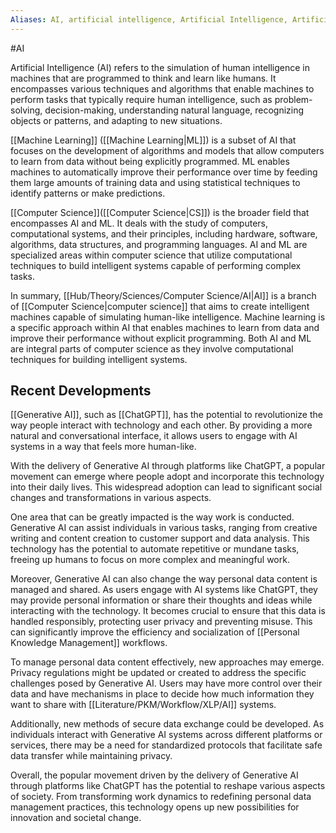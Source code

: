 ```yaml
---
Aliases: AI, artificial intelligence, Artificial Intelligence, Artificial intelligence
---
```

#AI   

Artificial Intelligence (AI) refers to the simulation of human intelligence in machines that are programmed to think and learn like humans. It encompasses various techniques and algorithms that enable machines to perform tasks that typically require human intelligence, such as problem-solving, decision-making, understanding natural language, recognizing objects or patterns, and adapting to new situations.

[[Machine Learning]] ([[Machine Learning|ML]]) is a subset of AI that focuses on the development of algorithms and models that allow computers to learn from data without being explicitly programmed. ML enables machines to automatically improve their performance over time by feeding them large amounts of training data and using statistical techniques to identify patterns or make predictions.

[[Computer Science]]([[Computer Science|CS]]) is the broader field that encompasses AI and ML. It deals with the study of computers, computational systems, and their principles, including hardware, software, algorithms, data structures, and programming languages. AI and ML are specialized areas within computer science that utilize computational techniques to build intelligent systems capable of performing complex tasks.

In summary, [[Hub/Theory/Sciences/Computer Science/AI|AI]] is a branch of [[Computer Science|computer science]] that aims to create intelligent machines capable of simulating human-like intelligence. Machine learning is a specific approach within AI that enables machines to learn from data and improve their performance without explicit programming. Both AI and ML are integral parts of computer science as they involve computational techniques for building intelligent systems.

## Recent Developments


[[Generative AI]], such as [[ChatGPT]], has the potential to revolutionize the way people interact with technology and each other. By providing a more natural and conversational interface, it allows users to engage with AI systems in a way that feels more human-like.

With the delivery of Generative AI through platforms like ChatGPT, a popular movement can emerge where people adopt and incorporate this technology into their daily lives. This widespread adoption can lead to significant social changes and transformations in various aspects.

One area that can be greatly impacted is the way work is conducted. Generative AI can assist individuals in various tasks, ranging from creative writing and content creation to customer support and data analysis. This technology has the potential to automate repetitive or mundane tasks, freeing up humans to focus on more complex and meaningful work.

Moreover, Generative AI can also change the way personal data content is managed and shared. As users engage with AI systems like ChatGPT, they may provide personal information or share their thoughts and ideas while interacting with the technology. It becomes crucial to ensure that this data is handled responsibly, protecting user privacy and preventing misuse. This can significantly improve the efficiency and socialization of [[Personal Knowledge Management]] workflows.

To manage personal data content effectively, new approaches may emerge. Privacy regulations might be updated or created to address the specific challenges posed by Generative AI. Users may have more control over their data and have mechanisms in place to decide how much information they want to share with [[Literature/PKM/Workflow/XLP/AI]] systems.

Additionally, new methods of secure data exchange could be developed. As individuals interact with Generative AI systems across different platforms or services, there may be a need for standardized protocols that facilitate safe data transfer while maintaining privacy.

Overall, the popular movement driven by the delivery of Generative AI through platforms like ChatGPT has the potential to reshape various aspects of society. From transforming work dynamics to redefining personal data management practices, this technology opens up new possibilities for innovation and societal change.